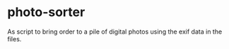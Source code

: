 # photo-sorter
As script to bring order to a pile of digital photos using the exif data in the files.

